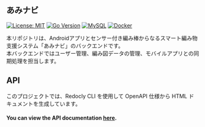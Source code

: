 ## あみナビ

[![License: MIT](https://img.shields.io/badge/License-MIT-yellow.svg)](https://opensource.org/licenses/MIT)
[![Go Version](https://img.shields.io/badge/Go-1.20+-00ADD8?logo=go)](https://golang.org/)
[![MySQL](https://img.shields.io/badge/Database-MySQL-blue.svg?logo=mysql)](https://www.mysql.com/)
[![Docker](https://img.shields.io/badge/Container-Docker-2496ED?logo=docker&logoColor=white)](https://www.docker.com/)

本リポジトリは、Androidアプリとセンサー付き編み棒からなるスマート編み物支援システム「あみナビ」のバックエンドです。<br>
本バックエンドではユーザー管理、編み図データの管理、モバイルアプリとの同期処理を担当します。

## API
このプロジェクトでは、Redocly CLI を使用して OpenAPI 仕様から HTML ドキュメントを生成しています。<br>
#### You can view the API documentation [here](https://assam5649.github.io/AmiNavi/api.html).
